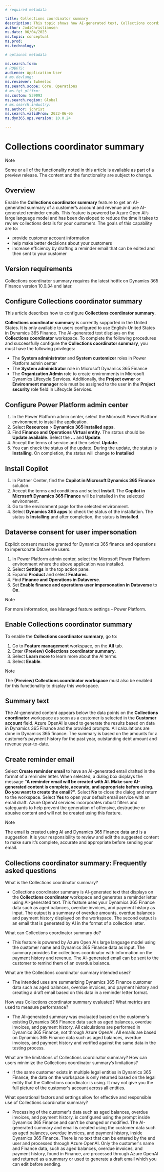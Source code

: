 ```yaml
---
# required metadata

title: Collections coordinator summary
description: This topic shows how AI-generated text, Collections coordinator summary, displays on the Collections coordinator workspace. 
author: JodiChristiansen
ms.date: 06/04/2023
ms.topic: conceptual
ms.prod: 
ms.technology: 

# optional metadata

ms.search.form:  
# ROBOTS: 
audience: Application User
# ms.devlang: 
ms.reviewer: twheeloc
ms.search.scope: Core, Operations
# ms.tgt_pltfrm: 
ms.custom: 539093
ms.search.region: Global
# ms.search.industry: 
ms.author: jchrist
ms.search.validFrom: 2023-06-05
ms.dyn365.ops.version: 10.0.24

---
```

# Collections coordinator summary

>[!Note] 
>Some or all of the functionality noted in this article is available as part of a preview release. The content and the functionality are subject to change. 

## Overview
Enable the **Collections coordinator summary** feature to get an AI-generated summary of a customer’s account and revenue and use AI-generated reminder emails. This feature is powered by Azure Open AI’s large language model and has been developed to reduce the time it takes to review collections details for your customers. The goals of this capability are to: 
 - provide customer account information 
 - help make better decisions about your customers 
 - increase efficiency by drafting a reminder email that can be edited and then sent to your customer

## Version requirements
Collections coordinator summary requires the latest hotfix on Dynamics 365 Finance version 10.0.34 and later. 

## Configure Collections coordinator summary
This article describes how to configure **Collections coordinator summary**.

**Collections coordinator summary** is currently supported in the United States. It is only available to users configured to use English-United States in Dynamics 365 Finance. The AI-generated text displays on the **Collections coordinator** workspace.
To complete the following procedures and successfully configure the **Collections coordinator summary**, you must have the following privileges:
 - The **System administrator** and **System customizer** roles in Power Platform admin center
 - The **System administrator** role in Microsoft Dynamics 365 Finance
 - The **Organization Admin** role to create environments in Microsoft Dynamics Lifecycle Services. Additionally, the **Project owner** or **Environment manager** role must be assigned to the user in the **Project security** role field in Lifecycle Services.

## Configure Power Platform admin center
1.	In the Power Platform admin center, select the Microsoft Power Platform environment to install the application. 
2.	Select **Resources** > **Dynamics 365 installed apps**. 
3.	Find **Finance and Operations Virtual entity**. The status should be **Update available**. Select the **...** and **Update**. 
4.	Accept the terms of service and then select **Update**. 
5.	You can check the status of the update. During the update, the status is **Installing**. On completion, the status will change to **Installed**

## Install Copilot 
1. In Partner Center, find the **Copilot in Microsoft Dynamics 365 Finance** solution. 
2. Accept the terms and conditions and select **Install**. The **Copilot in Microsoft Dynamics 365 Finance** will be installed in the selected environment.
3. Go to the environment page for the selected environment. 
4. Select **Dynamics 365 apps** to check the status of the installation. The status is **Installing** and after completion, the status is **Installed**.

## Dataverse consent for user impersonation
Explicit consent must be granted for Dynamics 365 finance and operations to impersonate Dataverse users. 

1. In Power Platform admin center, select the Microsoft Power Platform environment where the above application was installed.
2. Select **Settings** in the top action pane.
3. Expand **Product** and select **Features**. 
4. Find **Finance and Operations in Dataverse**.
5. Set **Enable finance and operations user impersonation in Dataverse** to **On**.  

>[!Note] 
>For more information, see Managed feature settings - Power Platform.

## Enable Collections coordinator summary 
To enable the **Collections coordinator summary**, go to:
1. Go to **Feature management** workspace, on the **All** tab. 
2. Enter **(Preview) Collections coordinator summary**. 
3. Select **Learn more** to learn more about the AI terms. 
4. Select **Enable**. 

>[!Note] 
>The **(Preview) Collections coordinator workspace** must also be enabled for this functionality to display this workspace.

## Summary text
The AI-generated content appears below the data points on the **Collections coordinator** workspace as soon as a customer is selected in the **Customer account** field. Azure OpenAI is used to generate the results based on data in Dynamics 365 Finance and the provided prompts. All calculations are done in Dynamics 365 finance. The summary is based on the amounts for a customer’s payment history for the past year, outstanding debt amount and revenue year-to-date.

## Create reminder email
Select **Create reminder email** to have an AI-generated email drafted in the format of a reminder letter. When selected, a dialog box displays the message **"A reminder email will be created with AI. Make sure AI-generated content is complete, accurate, and appropriate before using. Do you want to create the email?”**. Select **No** to close the dialog and return to the workspace. Select **Yes** to open your default email service with an email draft. Azure OpenAI services incorporates robust filters and safeguards to help prevent the generation of offensive, destructive or abusive content and will not be created using this feature.

>[!Note] 
>The email is created using AI and Dynamics 365 Finance data and is a suggestion. It is your responsibility to review and edit the suggested content to make sure it’s complete, accurate and appropriate before sending your email.  

## Collections coordinator summary: Frequently asked questions
What is the Collections coordinator summary?
 - Collections coordinator summary is AI-generated text that displays on the **Collections coordinator** workspace and generates a reminder letter using AI-generated text. This feature uses your Dynamics 365 Finance data such as aged balances, overdue invoices, and payment history as input. The output is a summary of overdue amounts, overdue balances and payment history displayed on the workspace. The second output is an email that is generated by AI in the format of a collection letter. 

What can Collections coordinator summary do?
 - This feature is powered by Azure Open AIs large language model using the customer name and Dynamics 365 Finance data as input. The summary provides the collections coordinator with information on the payment history and revenue. The AI-generated email can be sent to the customer to remind them of an overdue balance. 

What are the Collections coordinator summary intended uses? 
 - The intended uses are summarizing Dynamics 365 Finance customer data such as aged balances, overdue invoices, and payment history and creating a draft email based on this data in a reminder letter format. 

How was Collections coordinator summary evaluated? What metrics are used to measure performance? 
 - The AI-generated summary was evaluated based on the customer's existing Dynamics 365 Finance data such as aged balances, overdue invoices, and payment history. All calculations are performed in Dynamics 365 Finance, not through Azure OpenAI. All emails are based on Dynamics 365 Finance data such as aged balances, overdue invoices, and payment history and verified against the same data in the testing process. 

What are the limitations of Collections coordinator summary? How can users minimize the Collections coordinator summary’s limitations? 
 - If the same customer exists in multiple legal entities in Dynamics 365 Finance, the data on the workspace is only returned based on the legal entity that the Collections coordinator is using. It may not give you the full picture of the customer's account across all entities. 
 
What operational factors and settings allow for effective and responsible use of Collections coordinator summary? 
 - Processing of the customer's data such as aged balances, overdue invoices, and payment history, is configured using the prompt inside Dynamics 365 Finance and can't be changed or modified. The AI-generated summary and email is created using the customer data such as aged balances, overdue invoices, and payment history, inside Dynamics 365 Finance. There is no text that can be entered by the end user and processed through Azure OpenAI. Only the customer's name and Finance data, such as aged balances, overdue invoices, and payment history, found in Finance, are processed through Azure OpenAI and returned as a summary or used to generate a draft email which you can edit before sending. 




